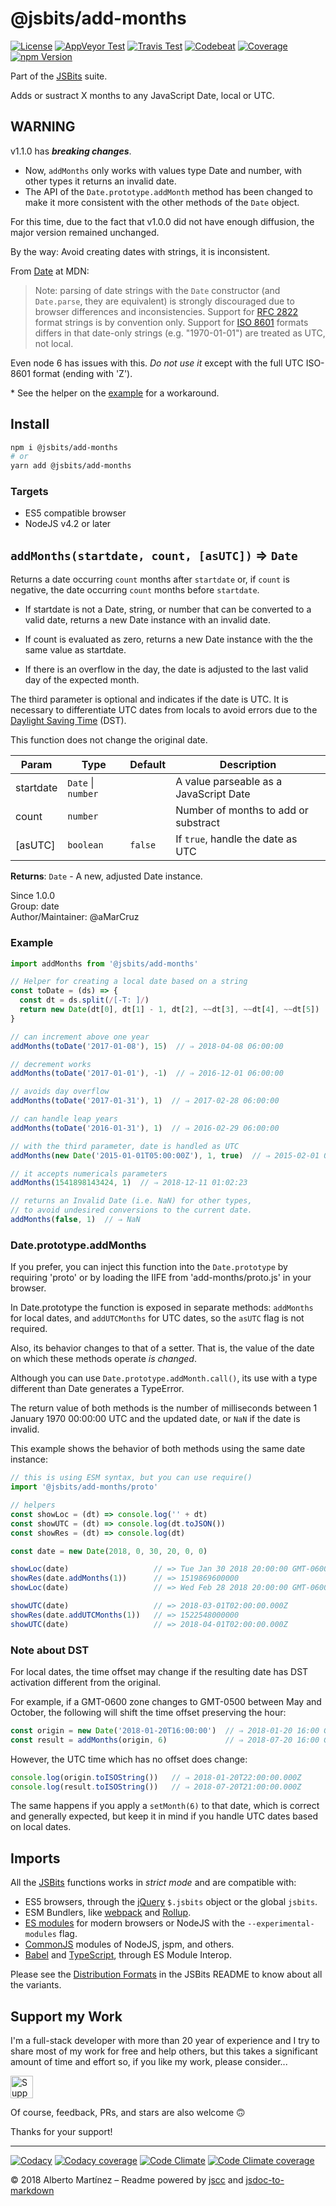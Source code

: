 # @jsbits/add-months

[![License][license-badge]](LICENSE)
[![AppVeyor Test][appveyor-badge]][appveyor-url]
[![Travis Test][travis-badge]][travis-url]
[![Codebeat][codebeat-badge]][codebeat-url]
[![Coverage][codecov-badge]][codecov-url]
[![npm Version][npm-badge]][npm-url]

Part of the [JSBits][jsbits-url] suite.

Adds or sustract X months to any JavaScript Date, local or UTC.

## WARNING

v1.1.0 has **_breaking changes_**.

- Now, `addMonths` only works with values type Date and number, with other types it returns an invalid date.
- The API of the `Date.prototype.addMonth` method has been changed to make it more consistent with the other methods of the `Date` object.

For this time, due to the fact that v1.0.0 did not have enough diffusion, the major version remained unchanged.

By the way: Avoid creating dates with strings, it is inconsistent.

From [Date](https://developer.mozilla.org/en-US/docs/Web/JavaScript/Reference/Global_Objects/Date) at MDN:

> Note: parsing of date strings with the `Date` constructor (and `Date.parse`, they are equivalent) is strongly discouraged due to browser differences and inconsistencies. Support for [RFC 2822](http://tools.ietf.org/html/rfc2822#page-14) format strings is by convention only. Support for [ISO 8601](http://www.ecma-international.org/ecma-262/5.1/#sec-15.9.1.15) formats differs in that date-only strings (e.g. "1970-01-01") are treated as UTC, not local.

Even node 6 has issues with this. _Do not use it_ except with the full UTC ISO-8601 format (ending with 'Z').

\* See the helper on the [example](#example) for a workaround.

## Install

```bash
npm i @jsbits/add-months
# or
yarn add @jsbits/add-months
```

### Targets

- ES5 compatible browser
- NodeJS v4.2 or later

## `addMonths(startdate, count, [asUTC])` ⇒ `Date` 

Returns a date occurring `count` months after `startdate` or, if `count` is
negative, the date occurring `count` months before `startdate`.

- If startdate is not a Date, string, or number that can be converted to a
   valid date, returns a new Date instance with an invalid date.

- If count is evaluated as zero, returns a new Date instance with the
   the same value as startdate.

- If there is an overflow in the day, the date is adjusted to the last
   valid day of the expected month.

The third parameter is optional and indicates if the date is UTC. It is
necessary to differentiate UTC dates from locals to avoid errors due to the
[Daylight Saving Time](https://en.wikipedia.org/wiki/Daylight_saving_time)
(DST).

This function does not change the original date.

| Param | Type | Default | Description |
| --- | --- | --- | --- |
| startdate | `Date` \| `number` |  | A value parseable as a JavaScript Date |
| count | `number` |  | Number of months to add or substract |
| \[asUTC] | `boolean` | `false` | If `true`, handle the date as UTC |

**Returns**: `Date` - A new, adjusted Date instance.  

Since 1.0.0<br>
Group: date<br>
Author/Maintainer: @aMarCruz<br>

### Example

```ts
import addMonths from '@jsbits/add-months'

// Helper for creating a local date based on a string
const toDate = (ds) => {
  const dt = ds.split(/[-T: ]/)
  return new Date(dt[0], dt[1] - 1, dt[2], ~~dt[3], ~~dt[4], ~~dt[5])
}

// can increment above one year
addMonths(toDate('2017-01-08'), 15)  // ⇒ 2018-04-08 06:00:00

// decrement works
addMonths(toDate('2017-01-01'), -1)  // ⇒ 2016-12-01 06:00:00

// avoids day overflow
addMonths(toDate('2017-01-31'), 1)  // ⇒ 2017-02-28 06:00:00

// can handle leap years
addMonths(toDate('2016-01-31'), 1)  // ⇒ 2016-02-29 06:00:00

// with the third parameter, date is handled as UTC
addMonths(new Date('2015-01-01T05:00:00Z'), 1, true)  // ⇒ 2015-02-01 05:00:00Z

// it accepts numericals parameters
addMonths(1541898143424, 1)  // ⇒ 2018-12-11 01:02:23

// returns an Invalid Date (i.e. NaN) for other types,
// to avoid undesired conversions to the current date.
addMonths(false, 1)  // ⇒ NaN
```

### Date.prototype.addMonths

If you prefer, you can inject this function into the `Date.prototype` by requiring 'proto' or by loading the IIFE from 'add-months/proto.js' in your browser.

In Date.prototype the function is exposed in separate methods: `addMonths` for local dates, and `addUTCMonths` for UTC dates, so the `asUTC` flag is not required.

Also, its behavior changes to that of a setter. That is, the value of the date on which these methods operate _is changed_.

Although you can use `Date.prototype.addMonth.call()`, its use with a type different than Date generates a TypeError.

The return value of both methods is the number of milliseconds between 1 January 1970 00:00:00 UTC and the updated date, or `NaN` if the date is invalid.

This example shows the behavior of both methods using the same date instance:

```ts
// this is using ESM syntax, but you can use require()
import '@jsbits/add-months/proto'

// helpers
const showLoc = (dt) => console.log('' + dt)
const showUTC = (dt) => console.log(dt.toJSON())
const showRes = (dt) => console.log(dt)

const date = new Date(2018, 0, 30, 20, 0, 0)

showLoc(date)                   // => Tue Jan 30 2018 20:00:00 GMT-0600 (CST)
showRes(date.addMonths(1))      // => 1519869600000
showLoc(date)                   // => Wed Feb 28 2018 20:00:00 GMT-0600 (CST)

showUTC(date)                   // => 2018-03-01T02:00:00.000Z
showRes(date.addUTCMonths(1))   // => 1522548000000
showUTC(date)                   // => 2018-04-01T02:00:00.000Z
```

### Note about DST

For local dates, the time offset may change if the resulting date has DST activation different from the original.

For example, if a GMT-0600 zone changes to GMT-0500 between May and October, the following will shift the time offset preserving the hour:

```ts
const origin = new Date('2018-01-20T16:00:00')  // ⇒ 2018-01-20 16:00 GMT-0600
const result = addMonths(origin, 6)             // ⇒ 2018-07-20 16:00 GMT-0500
```

However, the UTC time which has no offset does change:

```ts
console.log(origin.toISOString())   // ⇒ 2018-01-20T22:00:00.000Z
console.log(result.toISOString())   // ⇒ 2018-07-20T21:00:00.000Z
```

The same happens if you apply a `setMonth(6)` to that date, which is correct and generally expected, but keep it in mind if you handle UTC dates based on local dates.

## Imports

All the [JSBits][jsbits-url] functions works in _strict mode_ and are compatible with:

- ES5 browsers, through the [jQuery](https://jquery.com/) `$.jsbits` object or the global `jsbits`.
- ESM Bundlers, like [webpack](http://webpack.github.io/) and [Rollup](https://rollupjs.org/).
- [ES modules](http://2ality.com/2014/09/es6-modules-final.html) for modern browsers or NodeJS with the `--experimental-modules` flag.
- [CommonJS](https://nodejs.org/docs/latest/api/modules.html#modules_modules) modules of NodeJS, jspm, and others.
- [Babel](https://babeljs.io/) and [TypeScript](www.typescriptlang.org/), through ES Module Interop.

Please see the [Distribution Formats][jsbits-formats] in the JSBits README to know about all the variants.

## Support my Work

I'm a full-stack developer with more than 20 year of experience and I try to share most of my work for free and help others, but this takes a significant amount of time and effort so, if you like my work, please consider...

<!-- markdownlint-disable MD033 -->
[<img src="https://amarcruz.github.io/images/kofi_blue.png" height="36" title="Support Me on Ko-fi" />][kofi-url]
<!-- markdownlint-enable MD033 -->

Of course, feedback, PRs, and stars are also welcome 🙃

Thanks for your support!

---

[![Codacy][codacy-badge]][codacy-url]
[![Codacy coverage][codacyc-badge]][codacyc-url]
[![Code Climate][climate-badge]][climate-url]
[![Code Climate coverage][climatec-badge]][climatec-url]

&copy; 2018 Alberto Martínez &ndash; Readme powered by [jscc](https://github.com/aMarCruz/jscc) and [jsdoc-to-markdown](https://github.com/75lb/jsdoc-to-markdown)

[license-badge]:  https://img.shields.io/badge/license-BSD%202--Clause-blue.svg
[npm-badge]:      https://img.shields.io/npm/v/@jsbits/add-months.svg
[npm-url]:        https://www.npmjs.com/package/@jsbits/add-months
[appveyor-badge]: https://ci.appveyor.com/api/projects/status/yh5018ej9u6fnau8?svg=true
[appveyor-url]:   https://ci.appveyor.com/project/aMarCruz/jsbits
[travis-badge]:   https://travis-ci.org/ProJSLib/jsbits.svg?branch=master
[travis-url]:     https://travis-ci.org/ProJSLib/jsbits
[codebeat-badge]: https://codebeat.co/badges/5b07ccc1-be43-41d8-aeaf-eee1913d4173
[codebeat-url]:   https://codebeat.co/projects/github-com-projslib-jsbits-master
[codacy-badge]:   https://api.codacy.com/project/badge/Grade/0d842f1b749340ec90277fb3b2da4e86
[codacy-url]:     https://www.codacy.com/app/ProJSLib/jsbits?utm_source=github.com&amp;utm_medium=referral&amp;utm_content=ProJSLib/jsbits&amp;utm_campaign=Badge_Grade
[codacyc-badge]:  https://api.codacy.com/project/badge/Coverage/0d842f1b749340ec90277fb3b2da4e86
[codacyc-url]:    https://www.codacy.com/app/ProJSLib/jsbits?utm_source=github.com&utm_medium=referral&utm_content=ProJSLib/jsbits&utm_campaign=Badge_Coverage
[codecov-badge]:  https://codecov.io/gh/ProJSLib/jsbits/branch/master/graph/badge.svg
[codecov-url]:    https://codecov.io/gh/ProJSLib/jsbits
[climate-badge]:  https://api.codeclimate.com/v1/badges/e991c05e8a92448d30f0/maintainability
[climate-url]:    https://codeclimate.com/github/ProJSLib/jsbits/maintainability
[climatec-badge]: https://api.codeclimate.com/v1/badges/e991c05e8a92448d30f0/test_coverage
[climatec-url]:   https://codeclimate.com/github/ProJSLib/jsbits/test_coverage
[jsbits-url]:     https://github.com/ProJSLib/jsbits
[jsbits-formats]: https://github.com/ProJSLib/jsbits#distribution-formats
[kofi-url]:       https://ko-fi.com/C0C7LF7I
